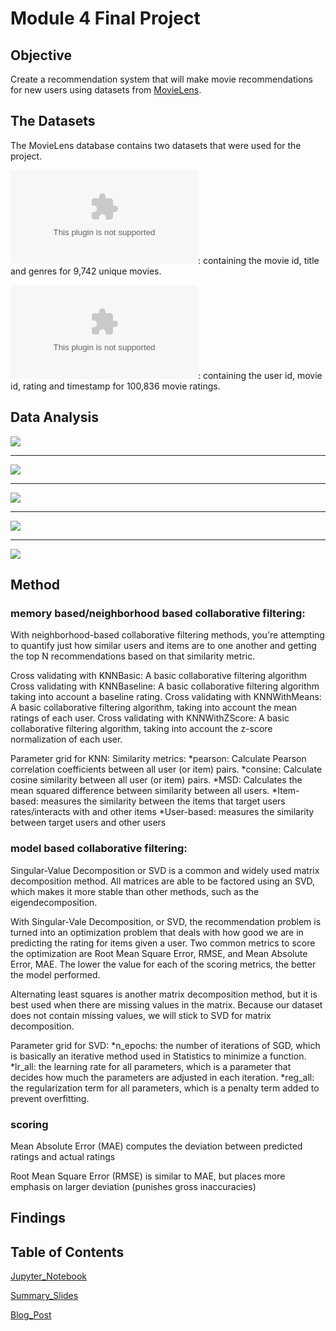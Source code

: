 # Module 4 Final Project

## Objective

Create a recommendation system that will make movie recommendations for new users using datasets from [MovieLens](https://grouplens.org/datasets/movielens/latest/).


## The Datasets

The MovieLens database contains two datasets that were used for the project. 

![movies.csv](movies.csv): containing the movie id, title and genres for 9,742 unique movies. 



![ratings.csv](ratings.csv): containing the user id, movie id, rating and timestamp for 100,836 movie ratings. 


## Data Analysis

![](images/movie_count_per_genre.png)

___

![](images/average_rating_per_genre.png)

___

![](images/ratings_boxplot_by_genre.png)

___

![](images/most_frequently_rated_movies.png)

___

![](images/movie_count_per_rating.png)


## Method

### memory based/neighborhood based collaborative filtering:

With neighborhood-based collaborative filtering methods, you're attempting to quantify just how similar users and items are to one another and getting the top N recommendations based on that similarity metric.

Cross validating with KNNBasic: A basic collaborative filtering algorithm
Cross validating with KNNBaseline: A basic collaborative filtering algorithm taking into account a baseline rating.
Cross validating with KNNWithMeans: A basic collaborative filtering algorithm, taking into account the mean ratings of each user.
Cross validating with KNNWithZScore: A basic collaborative filtering algorithm, taking into account the z-score normalization of each user.

Parameter grid for KNN: 
Similarity metrics: 
    *pearson: Calculate Pearson correlation coefficients between all user (or item) pairs. 
    *consine: Calculate cosine similarity between all user (or item) pairs. 
    *MSD: Calculates the mean squared difference between similarity between all users. 
    *Item-based: measures the similarity between the items that target users rates/interacts with and other items 
    *User-based: measures the similarity between target users and other users

### model based collaborative filtering: 

Singular-Value Decomposition or SVD is a common and widely used matrix decomposition method. All matrices are able to be factored using an SVD, which makes it more stable than other methods, such as the eigendecomposition.

With Singular-Vale Decomposition, or SVD, the recommendation problem is turned into an optimization problem that deals with how good we are in predicting the rating for items given a user. Two common metrics to score the optimization are Root Mean Square Error, RMSE, and Mean Absolute Error, MAE. The lower the value for each of the scoring metrics, the better the model performed.

Alternating least squares is another matrix decomposition method, but it is best used when there are missing values in the matrix. Because our dataset does not contain missing values, we will stick to SVD for matrix decomposition. 

Parameter grid for SVD: 
    *n_epochs: the number of iterations of SGD, which is basically an iterative method used in Statistics to minimize a function.
    *lr_all: the learning rate for all parameters, which is a parameter that decides how much the parameters are adjusted in each iteration.
    *reg_all: the regularization term for all parameters, which is a penalty term added to prevent overfitting.
    
### scoring

Mean Absolute Error (MAE) computes the deviation between predicted ratings and actual ratings

Root Mean Square Error (RMSE) is similar to MAE, but places more emphasis on larger deviation (punishes gross inaccuracies)

## Findings

## Table of Contents

[Jupyter_Notebook](RecSystem.ipynb)

[Summary_Slides]()

[Blog_Post](https://medium.com/@stacyshingleton/movie-recommendations-65aa0566215c)
